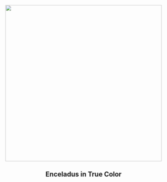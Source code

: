 
<p align="center"><img src="https://apod.nasa.gov/apod/image/2506/EnceladusTrue_Cassini_960.jpg" width="500" height="500"></p>
<h2 align="center"> Enceladus in True Color </h2>
